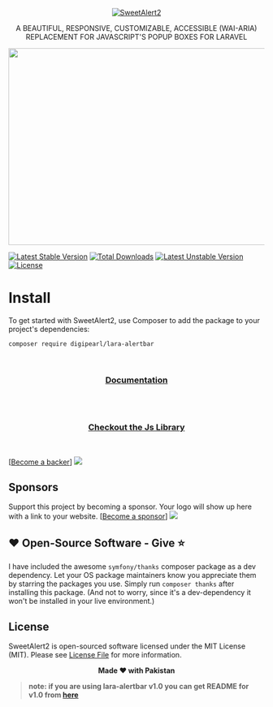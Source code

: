 <p align="center">
  <a href="https://digipearl.github.io/lara-alertbar/">
    <img src="docs/imgs/logo/logo.png" alt="SweetAlert2">
  </a>
</p>
<p align="center">
A BEAUTIFUL, RESPONSIVE, CUSTOMIZABLE, ACCESSIBLE (WAI-ARIA) REPLACEMENT FOR JAVASCRIPT'S POPUP BOXES FOR LARAVEL
</p>
<p align="center">
    <img src="https://raw.github.com/sweetalert2/sweetalert2/master/assets/sweetalert2.gif" width="562" height="388">
</p>

[![Latest Stable Version](https://poser.pugx.org/digipearl/lara-alertbar/v)](//packagist.org/packages/digipearl/lara-alertbar)
[![Total Downloads](https://poser.pugx.org/digipearl/lara-alertbar/downloads)](//packagist.org/packages/digipearl/lara-alertbar)
[![Latest Unstable Version](https://poser.pugx.org/digipearl/lara-alertbar/v/unstable)](//packagist.org/packages/digipearl/lara-alertbar)
[![License](https://poser.pugx.org/digipearl/lara-alertbar/license)](//packagist.org/packages/digipearl/lara-alertbar)

# Install

To get started with SweetAlert2, use Composer to add the package to your project's dependencies:

```
composer require digipearl/lara-alertbar
```
<br>
<h3 align="center">
    <a href="https://digipearl.github.io/lara-alertbar" target="_blank">Documentation</a>
</h3>
<br>

<br>
<h3 align="center">
    <a href="https://github.com/sweetalert2/sweetalert2" target="_blank">Checkout the Js Library</a>
</h3>
<br>

[[Become a backer](https://opencollective.com/lara-alertbar#backer)]
<a href="https://opencollective.com/lara-alertbar#backers" target="_blank"><img src="https://opencollective.com/lara-alertbar/backers.svg?width=890"></a>
## Sponsors
Support this project by becoming a sponsor. Your logo will show up here with a link to your website. [[Become a sponsor](https://opencollective.com/lara-alertbar#sponsor)]
<a href="https://opencollective.com/lara-alertbar/sponsor/0/website" target="_blank"><img src="https://opencollective.com/sweet-alert/sponsor/0/avatar.svg"></a>

## ❤️ Open-Source Software - Give ⭐️

I have included the awesome `symfony/thanks` composer package as a dev
dependency.
Let your OS package maintainers know you appreciate them by starring
the packages you use.
Simply run `composer thanks` after installing this package.
(And not to worry, since it's a dev-dependency it won't be installed in your
live environment.)

## License

SweetAlert2 is open-sourced software licensed under the MIT License (MIT). Please see [License File](LICENSE.md) for more information.

<p align="center"> <b>Made ❤️ with Pakistan<b> </p>

> note: if you are using lara-alertbar v1.0 you can get README for v1.0 from [here](https://github.com/digipearl/lara-alertbar/blob/1.0/readme.md)
